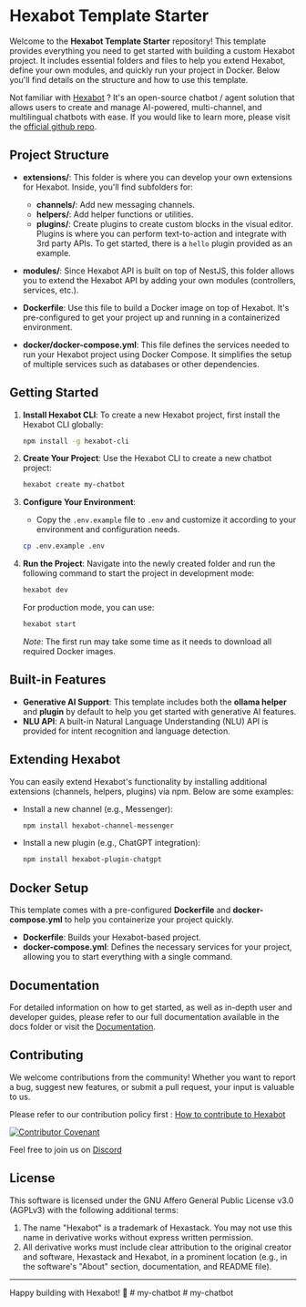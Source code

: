 # Hexabot Template Starter

Welcome to the **Hexabot Template Starter** repository! This template provides everything you need to get started with building a custom Hexabot project. It includes essential folders and files to help you extend Hexabot, define your own modules, and quickly run your project in Docker. Below you'll find details on the structure and how to use this template.

Not familiar with [Hexabot](https://hexabot.ai/) ? It's an open-source chatbot / agent solution that allows users to create and manage AI-powered, multi-channel, and multilingual chatbots with ease. If you would like to learn more, please visit the [official github repo](https://github.com/Hexastack/Hexabot/).

## Project Structure

- **extensions/**: This folder is where you can develop your own extensions for Hexabot. Inside, you'll find subfolders for:
  - **channels/**: Add new messaging channels.
  - **helpers/**: Add helper functions or utilities.
  - **plugins/**: Create plugins to create custom blocks in the visual editor. Plugins is where you can perform text-to-action and integrate with 3rd party APIs. To get started, there is a `hello` plugin provided as an example.

- **modules/**: Since Hexabot API is built on top of NestJS, this folder allows you to extend the Hexabot API by adding your own modules (controllers, services, etc.).

- **Dockerfile**: Use this file to build a Docker image on top of Hexabot. It's pre-configured to get your project up and running in a containerized environment.

- **docker/docker-compose.yml**: This file defines the services needed to run your Hexabot project using Docker Compose. It simplifies the setup of multiple services such as databases or other dependencies.

## Getting Started

1. **Install Hexabot CLI**:
   To create a new Hexabot project, first install the Hexabot CLI globally:

   ```bash
   npm install -g hexabot-cli
   ```

2. **Create Your Project**:
   Use the Hexabot CLI to create a new chatbot project:

   ```bash
   hexabot create my-chatbot
   ```

3. **Configure Your Environment**:
   - Copy the `.env.example` file to `.env` and customize it according to your environment and configuration needs.

   ```bash
   cp .env.example .env
   ```

4. **Run the Project**:
   Navigate into the newly created folder and run the following command to start the project in development mode:

   ```bash
   hexabot dev
   ```

   For production mode, you can use:
   ```bash
   hexabot start
   ```

   *Note*: The first run may take some time as it needs to download all required Docker images.

## Built-in Features

- **Generative AI Support**: This template includes both the **ollama helper** and **plugin** by default to help you get started with generative AI features.
- **NLU API**: A built-in Natural Language Understanding (NLU) API is provided for intent recognition and language detection.

## Extending Hexabot

You can easily extend Hexabot's functionality by installing additional extensions (channels, helpers, plugins) via npm. Below are some examples:

- Install a new channel (e.g., Messenger):
  ```bash
  npm install hexabot-channel-messenger
  ```

- Install a new plugin (e.g., ChatGPT integration):
  ```bash
  npm install hexabot-plugin-chatgpt
  ```

## Docker Setup

This template comes with a pre-configured **Dockerfile** and **docker-compose.yml** to help you containerize your project quickly.

- **Dockerfile**: Builds your Hexabot-based project.
- **docker-compose.yml**: Defines the necessary services for your project, allowing you to start everything with a single command.

## Documentation

For detailed information on how to get started, as well as in-depth user and developer guides, please refer to our full documentation available in the docs folder or visit the [Documentation](https://docs.hexabot.ai).

## Contributing

We welcome contributions from the community! Whether you want to report a bug, suggest new features, or submit a pull request, your input is valuable to us.

Please refer to our contribution policy first : [How to contribute to Hexabot](https://github.com/Hexastack/Hexabot/blob/main/CONTRIBUTING.md)


[![Contributor Covenant](https://img.shields.io/badge/Contributor%20Covenant-2.1-4baaaa.svg)](./CODE_OF_CONDUCT.md)

Feel free to join us on [Discord](https://discord.gg/rNb9t2MFkG)

## License

This software is licensed under the GNU Affero General Public License v3.0 (AGPLv3) with the following additional terms:

1. The name "Hexabot" is a trademark of Hexastack. You may not use this name in derivative works without express written permission.
2. All derivative works must include clear attribution to the original creator and software, Hexastack and Hexabot, in a prominent location (e.g., in the software's "About" section, documentation, and README file).


---

Happy building with Hexabot! 🎉
#   m y - c h a t b o t  
 #   m y - c h a t b o t  
 
